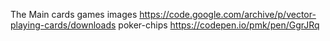 The Main cards games images https://code.google.com/archive/p/vector-playing-cards/downloads
poker-chips https://codepen.io/pmk/pen/GgrJRq